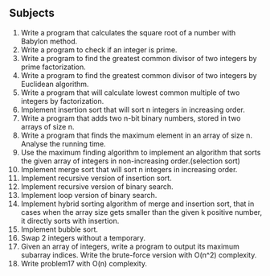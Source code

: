## Subjects

1. Write a program that calculates the square root of a number with Babylon method.
2. Write a program to check if an integer is prime.
3. Write a program to find the greatest common divisor of two integers by prime factorization.
4. Write a program to find the greatest common divisor of two integers by Euclidean algorithm.
5. Write a program that will calculate lowest common multiple of two integers by factorization.
6. Implement insertion sort that will sort n integers in increasing order.
7. Write a program that adds two n-bit binary numbers, stored in two arrays of size n.
8. Write a program that finds the maximum element in an array of size n. Analyse the running time.
9. Use the maximum finding algorithm to implement an algorithm that sorts the given array of integers in non-increasing order.(selection sort)
10. Implement merge sort that will sort n integers in increasing order.
11. Implement recursive version of insertion sort.
12. Implement recursive version of binary search.
13. Implement loop version of binary search.
14. Implement hybrid sorting algorithm of merge and insertion sort, that in cases when the array size gets smaller than the given k positive number, it directly sorts with insertion.
15. Implement bubble sort.
16. Swap 2 integers without a temporary.
17. Given an array of integers, write a program to output its maximum subarray indices. Write the brute-force version with O(n^2) complexity. 
18. Write problem17 with O(n) complexity.
